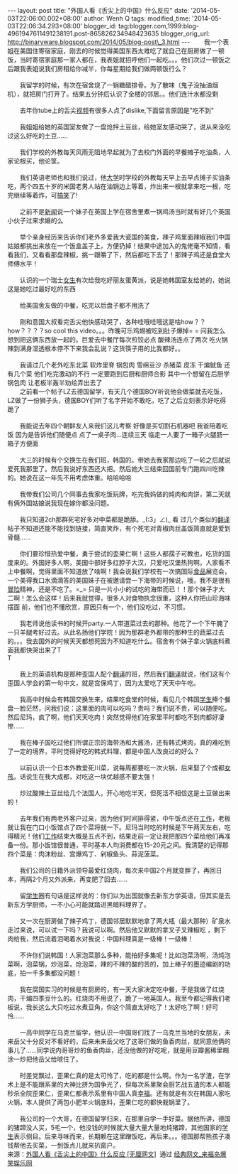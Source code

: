 --- layout: post title: "外国人看《舌尖上的中国》什么反应" date:
'2014-05-03T22:06:00.002+08:00' author: Wenh Q tags: modified\_time:
'2014-05-03T22:06:34.293+08:00' blogger\_id:
tag:blogger.com,1999:blog-4961947611491238191.post-865826234948423635
blogger\_orig\_url:
http://binaryware.blogspot.com/2014/05/blog-post\_3.html ---
　　我一个表姐在美国住寄宿家庭，刚去的时候觉得美国东西太难吃了就自己在厨房做了一顿饭，当时寄宿家庭那一家人都在，我表姐就招呼他们一起吃。。。他们次过一顿饭之后跟我表姐说我们房租给你减半，你每星期给我们做两顿饭行么？\
\
　　我留学的时候，有次在宿舍烧了一锅糖醋排骨。为了散味（鬼子没抽油烟机），就把房门打开了。结果五分钟后认识了全楼的邻居。。他们连汁水都没剩\
\
　　去年你tube上的舌尖[视频](http://www.23ps.com/photoshop/shipinjiaocheng/)有很多人点了dislike,下面留言原因是"吃不到"\
\
　　我姐姐给她的英国室友做了一盘炝拌土豆丝，给她室友感动哭了，说从来没吃过这么好吃的土豆……\
\
　　我们学校的外教每天风雨无阻地早起就为了去校门外面的早餐摊子吃油条，人家论根买，他论筐。\
\
　　我们英语老师也和我们说过，他[大学](http://www.laifudao.com/tupian/1525.htm)时学校的外教每天早上去早点摊子买油条吃，两个四五十岁的米国老男人站在油锅边上等着，炸出来一根就拿来吃一根，吃完继续等着炸，可[搞笑](http://www.laifudao.com/tupian/)了!\
\
　　之前不是[新闻](http://www.laifudao.com/wangwen/quweixinwen.htm)说一个妹子在英国上学在宿舍里煮一锅鸡汤当时就有好几个英国小伙子过来求婚的么\
\
　　举个亲身经历来告诉你们老外多爱我大瓷国的美食，辣子鸡里面辣椒我们中国姑娘都挑出来放在一个饭盒盖子上，方便扔掉！结果中途加入的鬼佬毫不知情，看看我们，又看看那盘辣椒，挑一跟嚼了下，然后都吃下去了！那辣子鸡还是食堂大师傅水平！\
\
　　认识的一个瑞士[女生](http://www.laifudao.com/wangwen/28995.htm)有次给我吃好丽友蛋黄派，说是她韩国室友给她的，她说这是她吃过最好吃的东西\
\
　　给美国舍友做的中餐，吃完以后盘子都不用洗了\
\
　　刚和意国大叔看完舌尖他快感动哭了，各种哇哦哇哦这是啥how？？how？？？？so
cool this video。。。昨晚可乐鸡翅被吃到肚子爆掉= =
问我怎么想到把这俩东西放一起的。巨爱去中餐厅每次煎饺必点
酸辣汤连点了两次
吃火锅辣到满身湿透根本停不下来我会乱说？这货筷子用的比我都好。。\
\
　　我请过几个老外吃东北菜 软炸里脊 锅包肉 雪绵豆沙 杀猪菜 皮冻 干煸鱿鱼
还有几个菜 他们吃完激动的不行 一定要跑到后厨和厨师合影
其中一个想留在后厨学锅包肉 让老板半轰半劝给弄出去了\
　　之前看一个帖子LZ去德国留学，有天几个德国BOY听说他会做菜就去吃饭，LZ做了一份狮子头，德国BOY们听了名字开始不敢吃，吃了之后立刻表示好吃得跪了\
\
　　我能说去年四个朝鲜友人来我们这儿考察 好像是买切割石机器吧
我爸陪着吃饭 因为是告诉他们随便点 点了一桌子肉…连续三天
临走一人要了一箱子火腿肠一箱子方便面\
\
　　大三的时候有个交换生在我们班，韩国的。带她去我家那边吃了一轮之后就说爱死我那里了。然后我说好东西还大把。然后她大三结束回国前专门跑四川吃辣的。她说在这一年先不用考虑体重。哈哈哈哈\
\
　　我带我们公司几个同事去我家吃饭玩牌，吃完我妈做的炖肉和肉饼，第二天就有俩外国姑娘说我现在嫁你都没问题。\
\
　　我只知道2ch那群死宅好多对中菜都是跪舔。\_(:3」∠)\_ 看
过几个类似的[翻译](http://www.xyfanyi.com/)帖子不知道还能不能找到链接，简直笑炸，有个死宅对青椒肉丝盖饭简直就是爱到骨髓……\
\
　　你们要珍惜热爱中餐，勇于尝试的歪果仁啊！这些人都孺子可教也，吃货的国度来的。外国好多人啊，美国中部好多红脖子大汉，只爱吃汉堡热狗啊。人家看不上中餐啊，觉得里面不知道放了啥啊！我会说我们学校有一次搞国际[食品](http://www.51ps.com/anli/shipin/)展览会，一个美得我口水滴滴答的美国妹子在被邀请尝一下海带的时候说，哦，我不是很有[冒险](http://www.azyxdq.com/danji/maoxian.htm)精神，还是不吃了。=\_=
只是一片小小的试吃的海带而已！！那个妹子才大二啊！怎么会这样！后来我就觉得，很多人对食物执念很重，这种人你把山珍海味摆面
前，他们也不懂欣赏，原因只有一个，他们没吃过，不习惯。\
\
　　我老师说他读书的时候开party.一人带道菜过去的那种。他花了一个下午腌了一只羊腿考好过去。从此名扬他们学院！因为那群老外都带的那种生的蔬菜过去的。。。我去国外的时候天天都想死因为不知道吃什么。宿舍有个妹子拿火锅底料煮面我都快哭出来了T\
T\
\
　　我上的英语机构是那种歪国人配个[翻译](http://www.xyfanyi.com/)的班，然后我们[翻译](http://www.xyfanyi.com/)就说，他们这有个歪国人学会的第一句中文，就是宫保鸡丁，因为太爱吃了天天中午吃。\
\
　　我高中时候会有韩国交换生来，结果吃食堂的时候，看见几个韩国[学生](http://www.laifudao.com/wangwen/20385.htm)捧个餐盘一脸茫然，问我们说：这里面的肉可以吃吗？贵吗？我们说不贵，可以随便吃。然后尼玛，疯了啊，他们天天吃肉！突然觉得他们在家里平时都吃不到肉都好凄惨……\
\
　　我在棒子国吃过他们所谓正宗的海带汤和大酱汤，还有韩式烤肉，真的难吃到了一定的境界，平时觉得好吃的韩式料理，都是中国人改良过的好么？\
\
　　以前认识一个日本外教爱死川菜，说每周都要吃一次火锅，后来娶了个成都[女孩](http://www.laifudao.com/tupian/6411.htm)。话说生在我大成都，对吃这一块优越感不要太强！\
\
　　炒过酸辣土豆丝给几个法国人，开心地吃半天，但死活不相信这是土豆做出来的！\
\
　　去年我们有两老外客户过来，因为他们时间排得紧，中午饭点还在[工作](http://www.51ps.com/)，老板就让我在门口小饭馆点了四个菜将就一下。尼玛当时吃的时候是下午两天左右，吃得精光！他们[工作](http://www.51ps.com/)结束大概是五点不到，结果走前一定让我把那四个菜给他们再准备一份。那小饭馆很普通，平时基本人均消费都在15-20元之间。我清楚的记得那四个菜是：肉沫粉丝、宫爆鸡丁、剁椒鱼头、蒜泥菠菜。\
\
　　我们公司的日籍外派领导最爱红烧肉，每次来中国2个月就变胖了，再回日本，再隔2个月又外派来，再变肥了回去……\
\
　　留[学生](http://www.laifudao.com/wangwen/20385.htm)圈有句话是这样说的：你们以为出国就像去新东方学英语，但其实是去新东方学厨师，一不小心可能就踏进黑暗料理界了。\
\
　　又一次在厨房做了辣子鸡丁，德国邻居默默地拿了两大瓶（最大那种）矿泉水走过来说，可以试一下吗？我说可以啊。然后他又默默的拿叉子叉辣椒吃
，剩下肉给我，然后流着泪喝着水对我说：中国料理真是一级棒！一级棒！\
\
　　不许你们说韩国！人家泡菜那么多种，能拍好多集呢！比如泡菜汤啊，汤炖泡菜啊，泡菜锅，炒泡菜，炝泡菜，辣的不辣的酸的苦的，加上棒子的墨迹编剧的功底，拍一千多集都没问题！\
\
　　我在腐国实习的时候是有厨房的，有一天大家决定吃中餐，于是我做了红烧肉，干煸四季豆什么的。红烧肉不用说了，跪了一地英国人。我至今都记得我们老板说，我长这么大只吃过水煮豆角，你这个简直太好吃了！太好吃了啊！好可怜……\
\
　　一高中同学在乌克兰留学，他认识一中国哥们找了一乌克兰当地的女朋友，未来岳父十分反对不看好的，后来未来岳父吃了这哥们做的鱼香肉丝，就同意他俩的事儿了……同学说内哥哥炒的鱼香肉丝，还没他做的好吃呢，就是用豆瓣酱稀里糊涂一炒把他岳父给唬住了。\
\
　　时差党飘过，歪果仁真的是太可怜了，吃的都是什么啊。作为一名学渣，在学术上是不能跟系里的大神比拼为国争光了，但每次系里聚会厨艺战五渣的本人都能秒杀全院歪果仁，歪果仁都表示系里有中国人真[幸福](http://www.laifudao.com/tupian/2928.htm)。还有就是有次在韩国人家吃火锅，本人提供了两包小肥羊火锅底料，歪果仁吃的都快栽锅里了。\
\
　　我公司的一个大哥，在德国留学归来，在那里自学一手好菜。据他所讲，德国的猪蹄没人买，5毛一个，他没钱的时候就大量大量大量地炖猪蹄，其他国家的[学生](http://www.laifudao.com/wangwen/20385.htm)表示侧目。后来寻味而来，长期赖在这里蹭饭吃，再后来。。。德国那帮熊孩子凑钱帮他去买菜，一到饭点儿就来扒窗户。
\
来源：[外国人看《舌尖上的中国》什么反应
[无厘网文]](http://www.laifudao.com/wangwen/78339.htm)  通过 [经典网文\_来福岛爆笑娱乐网](http://www.laifudao.com/wangwen/)
